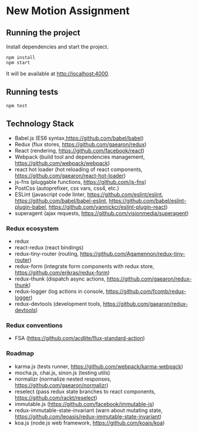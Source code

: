 # New Motion Assignment

## Running the project

Install dependencies and start the project.

```
npm install
npm start
```

It will be available at [http://localhost:4000](http://localhost:4000).

## Running tests

```
npm test
```

## Technology Stack

* Babel.js (ES6 syntax,https://github.com/babel/babel)
* Redux (flux stores, https://github.com/gaearon/redux)
* React (rendering, https://github.com/facebook/react)
* Webpack (build tool and dependencies management, https://github.com/webpack/webpack)
* react hot loader (hot reloading of react components, https://github.com/gaearon/react-hot-loader)
* js-fns (pluggable functions, https://github.com/js-fns)
* PostCss (autoprefixer, css vars, css4, etc.)
* ESLint (javascript code linter, https://github.com/eslint/eslint, https://github.com/babel/babel-eslint, https://github.com/babel/eslint-plugin-babel, https://github.com/yannickcr/eslint-plugin-react)
* superagent (ajax requests, https://github.com/visionmedia/superagent)

### Redux ecosystem

* redux
* react-redux (react bindings)
* redux-tiny-router (routing, https://github.com/Agamennon/redux-tiny-router)
* redux-form (integrate form components with redux store, https://github.com/erikras/redux-form)
* redux-thunk (dispatch async actions, https://github.com/gaearon/redux-thunk)
* redux-logger (log actions in console, https://github.com/fcomb/redux-logger)
* redux-devtools (development tools, https://github.com/gaearon/redux-devtools)

### Redux conventions

* FSA (https://github.com/acdlite/flux-standard-action)

### Roadmap
* karma.js (tests runner, https://github.com/webpack/karma-webpack)
* mocha.js, chai.js, sinon.js (testing utils)
* normalizr (normalize nested responses, https://github.com/gaearon/normalizr)
* reselect (pass redux state branches to react components, https://github.com/rackt/reselect)
* immutable.js (https://github.com/facebook/immutable-js)
* redux-immutable-state-invariant (warn about mutating state, https://github.com/leoasis/redux-immutable-state-invariant)
* koa.js (node.js web framework, https://github.com/koajs/koa)
